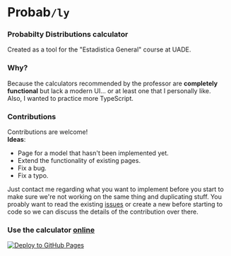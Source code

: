 # Probab`/ly`

### Probabilty Distributions calculator

Created as a tool for the "Estadistica General" course at UADE.

### Why?

Because the calculators recommended by the professor are **completely functional**
but lack a modern UI... or at least one that I personally like.   
Also, I wanted to practice more TypeScript.

### Contributions

Contributions are welcome!  
**Ideas**:

-   Page for a model that hasn't been implemented yet.
-   Extend the functionality of existing pages.
-   Fix a bug.
-   Fix a typo.

Just contact me regarding what you want to implement before you start to make sure we're not working on the same thing and duplicating stuff.
You proably want to read the existing [issues](https://github.com/diegoasanch/probably/issues)
or create a new before starting to code so we can discuss the details of the contribution over there.

### Use the calculator [online](https://diegoasanch.github.io/probably/)

[![Deploy to GitHub Pages](https://github.com/diegoasanch/probably/actions/workflows/deploy.yml/badge.svg)](https://github.com/diegoasanch/probably/actions/workflows/deploy.yml)
